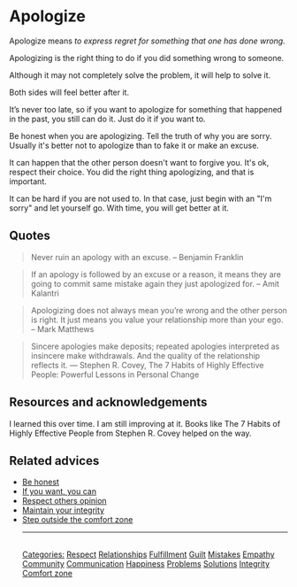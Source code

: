 # Apologize

Apologize means _to express regret for something that one has done wrong._

Apologizing is the right thing to do if you did something wrong to someone.

Although it may not completely solve the problem, it will help to solve it.

Both sides will feel better after it.

It’s never too late, so if you want to apologize for something that happened in the past, you still can do it. Just do it if you want to.

Be honest when you are apologizing. Tell the truth of why you are sorry. Usually it's better not to apologize than to fake it or make an excuse.

It can happen that the other person doesn't want to forgive you. It's ok, respect their choice. You did the right thing apologizing, and that is important.

It can be hard if you are not used to. In that case, just begin with an "I'm sorry" and let yourself go. With time, you will get better at it.

## Quotes

> Never ruin an apology with an excuse. – Benjamin Franklin

> If an apology is followed by an excuse or a reason, it means they are going to commit same mistake again they just apologized for. – Amit Kalantri

> Apologizing does not always mean you’re wrong and the other person is right. It just means you value your relationship more than your ego. – Mark Matthews

> Sincere apologies make deposits; repeated apologies interpreted as insincere make withdrawals. And the quality of the relationship reflects it. ― Stephen R. Covey, The 7 Habits of Highly Effective People: Powerful Lessons in Personal Change

## Resources and acknowledgements

I learned this over time. I am still improving at it. Books like The 7 Habits of Highly Effective People from Stephen R. Covey helped on the way.

## Related advices

- [Be honest](../Be%20honest/index.md)
- [If you want, you can](../If%20you%20want,%20you%20can/index.md)
- [Respect others opinion](../Respect%20others%20opinion/index.md)
- [Maintain your integrity](../Maintain%20your%20integrity/index.md)
- [Step outside the comfort zone](../Step%20outside%20the%20comfort%20zone/index.md)<hr/><br/>[Categories:](../Categories/index.md) [Respect](../Categories/Respect.md) [Relationships](../Categories/Relationships.md) [Fulfillment](../Categories/Fulfillment.md) [Guilt](../Categories/Guilt.md) [Mistakes](../Categories/Mistakes.md) [Empathy](../Categories/Empathy.md) [Community](../Categories/Community.md) [Communication](../Categories/Communication.md) [Happiness](../Categories/Happiness.md) [Problems](../Categories/Problems.md) [Solutions](../Categories/Solutions.md) [Integrity](../Categories/Integrity.md) [Comfort zone](../Categories/Comfort%20zone.md)